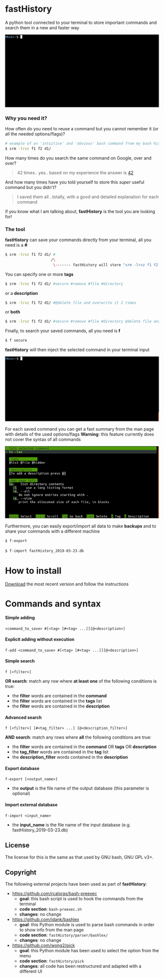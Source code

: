 # fastHistory

A python tool connected to your terminal to store important commands and search them in a new and faster way

![Search sample](images/search.gif)

### Why you need it?

How often do you need to reuse a command but you cannot remember it (or all the needed options/flags)?

```sh
# example of an 'intuitive' and 'obvious' bash command from my bash history
$ srm -lrvz f1 f2 d1/
```

How many times do you search the same command on Google, over and over? 

> 42 times..  yes..  based on my experience the answer is [42](https://www.independent.co.uk/life-style/history/42-the-answer-to-life-the-universe-and-everything-2205734.html)


And how many times have you told yourself to store this *super* useful command but you didn't? 

> I saved them all ..totally, with a good and detailed explanation for each command

if you know what I am talking about, **fastHistory** is the tool you are looking for!


### The tool

**fastHistory** can save your commands directly from your terminal, all you need is a **#**

```sh
$ srm -lrvz f1 f2 d1/ #
                     /\
                      \------- fastHistory will store "srm -lrvz f1 f2 d1/" in its internal database
```

You can specify one or more **tags**


```sh
$ srm -lrvz f1 f2 d1/ #secure #remove #file #directory
```

or a **description**

```sh
$ srm -lrvz f1 f2 d1/ #@delete file and overwrite it 2 times
```

or **both**

```sh
$ srm -lrvz f1 f2 d1/ #secure #remove #file #directory @delete file and overwrite it 2 times
```

Finally, to search your saved commands, all you need is **f**

```sh
$ f secure
```

**fastHistory** will then inject the selected command in your terminal input

![Search sample](images/sample.gif)


For each saved command you can get a fast summary from the man page with details of the used options/flags
**Warning**: this feature currently does not cover the syntax of all commands

![Info ls sample](images/show.info.ls.png)

Furthermore, you can easily export/import all data to make __backups__ and to share your commands with a different machine

```sh
$ f-export

$ f-import fastHistory_2019-03-23.db
```


# How to install

[Download](https://github.com/mkcn/fastHistory/releases) the most recent version and follow the instructions


# Commands and syntax

#### Simple adding

```
<command_to_save> #[<tag> [#<tag> ...]][@<description>]
```

#### Explicit adding without execution

```
f-add <command_to_save> #[<tag> [#<tag> ...]][@<description>]
```

#### Simple search 

```
f [<filter>]
```

**OR search**: match any row where **at least one** of the following conditions is true:

* the __filter__ words are contained in the **command** 
* the __filter__ words are contained in the **tags** list
* the __filter__ words are contained in the **description**

#### Advanced search
```
f [<filter>] [#<tag_filter> ...] [@<description_filter>]
```

**AND search**: match any rows where **all** the following conditions are true:

* the __filter__ words are contained in the **command** OR **tags** OR **description**
* the __tag_filter__ words are contained in the **tag** list
* the __description_filter__ words contained in the **description**

#### Export database
```
f-export [<output_name>]
```
* the __output__ is the file name of the output database (this parameter is optional)

#### Import external database
```
f-import <input_name>
```


* the __input_name__ is the file name of the input database (e.g. fastHistory_2019-03-23.db)

License
----

The license for this is the same as that used by GNU bash, GNU GPL v3+.


Copyright
----

The following external projects have been used as part of **fastHistory**:
*  https://github.com/rcaloras/bash-preexec 
    *  **goal**: this bash script is used to hook the commands from the terminal
    *  **code section**: ```bash-preexec.sh```
    *  **changes**: no change
*  https://github.com/idank/bashlex
    *  **goal**: this Python module is used to parse bash commands in order to show info from the man page
    *  **code section**: ```fastHistory/parser/bashlex/```
    *  **changes**: no change 
*  https://github.com/wong2/pick
    *  **goal**: this Python module has been used to select the option from the menu
    *  **code section**: ```fastHistory/pick```
    *  **changes**: all code has been restructured and adapted with a different UI




